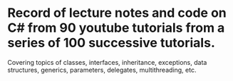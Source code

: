 # Record of lecture notes and code on C# from 90 youtube tutorials from a series of 100 successive tutorials. 
Covering topics of classes, interfaces, inheritance, exceptions, data structures, generics, parameters, delegates, multithreading, etc.
